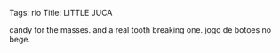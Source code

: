 Tags: rio
Title: LITTLE JUCA
  
candy for the masses. and a real tooth breaking one. jogo de botoes no bege.